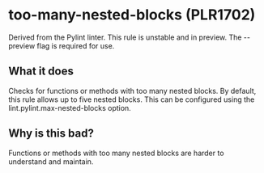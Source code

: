 # too-many-nested-blocks (PLR1702)
Derived from the Pylint linter.
This rule is unstable and in preview. The --preview flag is required for use.
## What it does
Checks for functions or methods with too many nested blocks.
By default, this rule allows up to five nested blocks.
This can be configured using the lint.pylint.max-nested-blocks option.
## Why is this bad?
Functions or methods with too many nested blocks are harder to understand
and maintain.
```